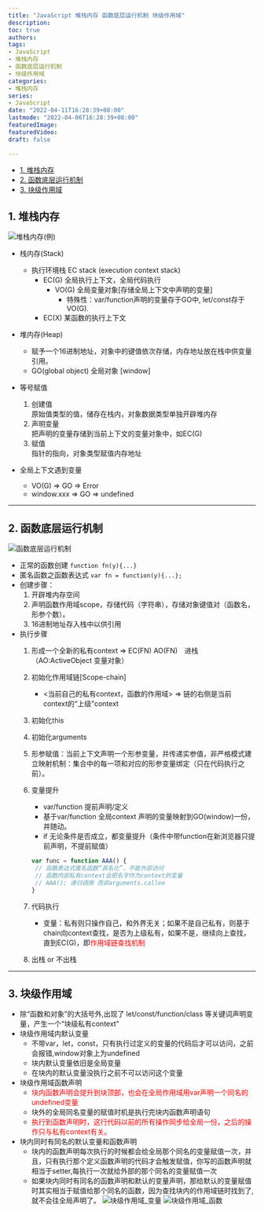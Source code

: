```yaml
---
title: "JavaScript 堆栈内存 函数底层运行机制 块级作用域"
description:
toc: true
authors:
tags:
- JavaScript
- 堆栈内存
- 函数底层运行机制
- 块级作用域
categories:
- 堆栈内存
series:
- JavaScript
date: "2022-04-11T16:28:39+08:00"
lastmode: "2022-04-06T16:28:39+08:00"
featuredImage:
featuredVideo:
draft: false

---
```


- [1. 堆栈内存](#1-堆栈内存)
- [2. 函数底层运行机制](#2-函数底层运行机制)
- [3. 块级作用域](#3-块级作用域)

## 1. 堆栈内存

![堆栈内存(例)](https://github.com/MarginLon/MarginPostImage/blob/master/%E5%A0%86%E6%A0%88%E5%86%85%E5%AD%98(%E4%BE%8B).png?raw=true)

- 栈内存(Stack)
  - 执行环境栈 EC stack (execution context stack)
    - EC(G) 全局执行上下文，全局代码执行
      - VO(G) 全局变量对象[存储全局上下文中声明的变量]
        - 特殊性：var/function声明的变量存于GO中, let/const存于VO(G).
    - EC(X) 某函数的执行上下文

- 堆内存(Heap)
  - 赋予一个16进制地址，对象中的键值依次存储，内存地址放在栈中供变量引用。
  - GO(global object) 全局对象 [window]

- 等号赋值
  1. 创建值  
  原始值类型的值，储存在栈内，对象数据类型单独开辟堆内存  
  2. 声明变量  
  把声明的变量存储到当前上下文的变量对象中，如EC(G)
  3. 赋值  
  指针的指向，对象类型赋值内存地址

- 全局上下文遇到变量
  - VO(G) => GO => Error
  - window.xxx => GO => undefined

---

## 2. 函数底层运行机制

![函数底层运行机制](https://github.com/MarginLon/MarginPostImage/blob/master/%E5%87%BD%E6%95%B0%E8%BF%90%E8%A1%8C%E6%9C%BA%E5%88%B6.png?raw=true)

- 正常的函数创建 ```function fn(y){...}```
- 匿名函数之函数表达式 ```var fn = function(y){...};```
- 创建步骤：
    1. 开辟堆内存空间
    2. 声明函数作用域scope，存储代码（字符串），存储对象键值对（函数名，形参个数）。
    3. 16进制地址存入栈中以供引用
- 执行步骤
    1. 形成一个全新的私有context => EC(FN) AO(FN)&emsp;进栈 （AO:ActiveObject 变量对象）
    2. 初始化作用域链[Scope-chain]
        - <当前自己的私有context，函数的作用域> => 链的右侧是当前context的“上级”context
    3. 初始化this
    4. 初始化arguments
    5. 形参赋值：当前上下文声明一个形参变量，并传递实参值，非严格模式建立映射机制：集合中的每一项和对应的形参变量绑定（只在代码执行之前）。
    6. 变量提升
       - var/function 提前声明/定义
       - 基于var/function 全局context 声明的变量映射到GO(window)一份，并随动。
       - if 无论条件是否成立，都变量提升（条件中带function在新浏览器只提前声明，不提前赋值）  

       ```js
       var func = function AAA() {
        // 函数表达式匿名函数“具名化”，不能外部访问
        // 函数内部私有context会把名字作为context的变量
        // AAA(); 递归调用 而非arguments.callee
       }
       ```

    7. 代码执行
        - 变量：私有则只操作自己，和外界无关；如果不是自己私有，则基于chain向context查找，是否为上级私有，如果不是，继续向上查找，直到EC(G)，即<span style="color:red">作用域链查找机制</span>
    8. 出栈 or 不出栈

---

## 3. 块级作用域

- 除“函数和对象”的大括号外,出现了 let/const/function/class 等关键词声明变量，产生一个“块级私有context”
- 块级作用域内默认变量
  - 不带var，let，const，只有执行过定义的变量的代码后才可以访问，之前会报错,window对象上为undefined
  - 块内默认变量依旧是全局变量
  - 在块内的默认变量没执行之前不可以访问这个变量
- 块级作用域函数声明
  - <span style="color:red">块内函数声明会提升到块顶部，也会在全局作用域用var声明一个同名的undefined变量</span>
  - 块外的全局同名变量的赋值时机是执行完块内函数声明语句
  - <span style="color:red">执行到函数声明时，这行代码以前的所有操作同步给全局一份，之后的操作只与私有context有关。</span>
- 块内同时有同名的默认变量和函数声明
  - 块内的函数声明每次执行的时候都会给全局那个同名的变量赋值一次，并且，只有执行那个定义函数声明的代码才会触发赋值，你写的函数声明就相当于setter,每执行一次就给外部的那个同名的变量赋值一次
  - 如果块内同时有同名的函数声明和默认的变量声明，那给默认的变量赋值时其实相当于赋值给那个同名的函数，因为查找块内的作用域链时找到了,就不会往全局声明了。
  ![块级作用域_变量](https://github.com/MarginLon/MarginPostImage/blob/master/%E5%9D%97%E7%BA%A7%E4%BD%9C%E7%94%A8%E5%9F%9F_%E5%8F%98%E9%87%8F.png?raw=true)
  ![块级作用域_函数](https://github.com/MarginLon/MarginPostImage/blob/master/%E5%9D%97%E7%BA%A7%E4%BD%9C%E7%94%A8%E5%9F%9F_%E5%87%BD%E6%95%B0.png?raw=true)
